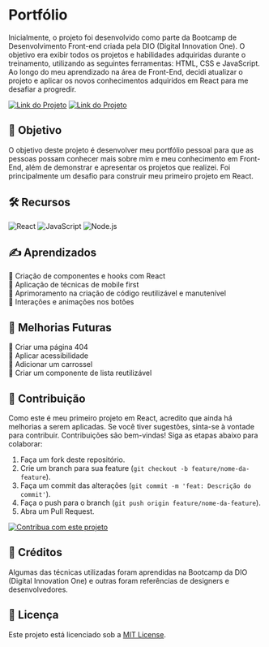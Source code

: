 # Portfólio

Inicialmente, o projeto foi desenvolvido como parte da Bootcamp de Desenvolvimento Front-end criada pela DIO (Digital Innovation One). O objetivo era exibir todos os projetos e habilidades adquiridas durante o treinamento, utilizando as seguintes ferramentas: HTML, CSS e JavaScript. Ao longo do meu aprendizado na área de Front-End, decidi atualizar o projeto e aplicar os novos conhecimentos adquiridos em React para me desafiar a progredir.

[![Link do Projeto](https://img.shields.io/badge/▶-000?style=for-the-badge&logo=movie&logoColor=E94D5F)](https://fernandatollotti.com.br)
[![Link do Projeto](https://img.shields.io/badge/Acesse%20o%20Projeto-E94D5F?style=for-the-badge)](https://fernandatollotti.com.br)

## 🎯 Objetivo
O objetivo deste projeto é desenvolver meu portfólio pessoal para que as pessoas possam conhecer mais sobre mim e meu conhecimento em Front-End, além de demonstrar e apresentar os projetos que realizei. Foi principalmente um desafio para construir meu primeiro projeto em React.

## 🛠️ Recursos
![React](https://img.shields.io/badge/React-333333?style=for-the-badge&logo=react)
![JavaScript](https://img.shields.io/badge/JavaScript-333333?style=for-the-badge&logo=javascript)
![Node.js](https://img.shields.io/badge/Node.js-333333?style=for-the-badge&logo=node.js)

## ✍️ Aprendizados
🔹 Criação de componentes e hooks com React  
🔹 Aplicação de técnicas de mobile first  
🔹 Aprimoramento na criação de código reutilizável e manutenível  
🔹 Interações e animações nos botões  

## 🚧 Melhorias Futuras
🔸 Criar uma página 404  
🔸 Aplicar acessibilidade  
🔸 Adicionar um carrossel  
🔸 Criar um componente de lista reutilizável  

## 🤝 Contribuição
Como este é meu primeiro projeto em React, acredito que ainda há melhorias a serem aplicadas. Se você tiver sugestões, sinta-se à vontade para contribuir. Contribuições são bem-vindas! Siga as etapas abaixo para colaborar:

1. Faça um fork deste repositório.
2. Crie um branch para sua feature (`git checkout -b feature/nome-da-feature`).
3. Faça um commit das alterações (`git commit -m 'feat: Descrição do commit'`).
4. Faça o push para o branch (`git push origin feature/nome-da-feature`).
5. Abra um Pull Request.

[![Contribua com este projeto](https://img.shields.io/badge/Contribua%20com%20este%20projeto-4C9B97?style=for-the-badge&logo=git&logoColor=white)](https://github.com/fernandatollotti/portfolio/pulls)

## 🌟 Créditos
Algumas das técnicas utilizadas foram aprendidas na Bootcamp da DIO (Digital Innovation One) e outras foram referências de designers e desenvolvedores.

## 📜 Licença  
Este projeto está licenciado sob a [MIT License](https://github.com/fernandatollotti/portfolio?tab=MIT-1-ov-file).
